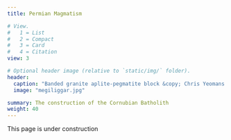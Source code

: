 ```yaml
---
title: Permian Magmatism

# View.
#   1 = List
#   2 = Compact
#   3 = Card
#   4 = Citation
view: 3

# Optional header image (relative to `static/img/` folder).
header:
  caption: "Banded granite aplite-pegmatite block &copy; Chris Yeomans (2019)"
  image: "megiliggar.jpg"

summary: The construction of the Cornubian Batholith
weight: 40
---
```

This page is under construction
